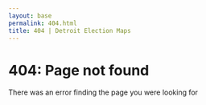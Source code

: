 ```yaml
---
layout: base
permalink: 404.html
title: 404 | Detroit Election Maps
---
```


# 404: Page not found

There was an error finding the page you were looking for
